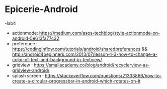 # Epicerie-Android

-lab4
- actionmode: https://medium.com/asos-techblog/style-actionmode-on-android-5e613fa77c32
- preference : https://codinginflow.com/tutorials/android/sharedpreferences && http://android4beginners.com/2013/07/lesson-1-3-how-to-change-a-color-of-text-and-background-in-textview/
- gridview : https://smallacademy.co/blog/android/recyclerview-as-gridview-android/
- splash screen : https://stackoverflow.com/questions/21333866/how-to-create-a-circular-progressbar-in-android-which-rotates-on-it
